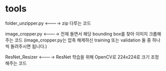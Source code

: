 # tools

folder_unzipper.py <----> zip 다루는 코드

image_cropper.py <----> 전체 돌면서 해당 bounding box를 찾아 이미지 크롭해주는 코드
(image_cropper.py는 압축 해제하신 training 또는 validation 둘 중 하나씩 돌려주시면 됩니다.)

ResNet_Resizer <----> ResNet 학습을 위해 OpenCV로 224x224로 크기 조정 해주는 코드
